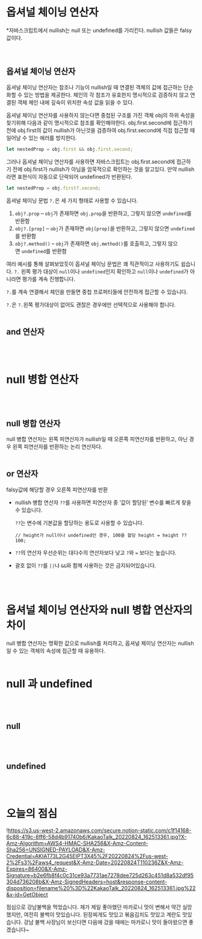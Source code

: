# 옵셔널 체이닝 연산자

*자바스크립트에서 nullish는 null 또는 undefined를 가리킨다. nullish 값들은 falsy 값이다.  
</br>
</br>


## 옵셔널 체이닝 연산자

옵셔널 체이닝 연산자는 참조나 기능이 nullish일 때 연결된 객체의 값에 접근하는 단순화할 수 있는 방법을 제공한다. 체인의 각 참조가 유효한지 명시적으로 검증하지 않고 연결된 객체 체인 내에 깊숙이 위치한 속성 값을 읽을 수 있다. 

옵셔널 체이닝 연산자를 사용하지 않는다면 중첩된 구조를 가진 객체 obj의 하위 속성을 찾기위해 다음과 같이 명시적으로 참조를 확인해야한다. obj.first.second에 접근하기 전에 obj.first의 값이 nullish가 아닌것을 검증하여 obj.first.second에 직접 접근할 때 일어날 수 있는 에러를 방지한다. 

```jsx
let nestedProp = obj.first && obj.first.second;
```

그러나 옵셔널 체이닝 연산자를 사용하면 자바스크립트는 obj.first.second에 접근하기 전에 obj.first가 nullish가 아님을 암묵적으로 확인하는 것을 알고있다. 만약 nullish라면 표현식이 자동으로 단락되어 undefined가 반환된다. 

```jsx
let nestedProp = obj.first?.second;
```

옵셔널 체이닝 문법 `?.`은 세 가지 형태로 사용할 수 있습니다.

1. `obj?.prop` – `obj`가 존재하면 `obj.prop`을 반환하고, 그렇지 않으면 `undefined`를 반환함
2. `obj?.[prop]` – `obj`가 존재하면 `obj[prop]`을 반환하고, 그렇지 않으면 `undefined`를 반환함
3. `obj?.method()` – `obj`가 존재하면 `obj.method()`를 호출하고, 그렇지 않으면 `undefined`를 반환함

여러 예시를 통해 살펴보았듯이 옵셔널 체이닝 문법은 꽤 직관적이고 사용하기도 쉽습니다. `?.` 왼쪽 평가 대상이 `null`이나 `undefined`인지 확인하고 `null`이나 `undefined`가 아니라면 평가를 계속 진행합니다.

`?.`를 계속 연결해서 체인을 만들면 중첩 프로퍼티들에 안전하게 접근할 수 있습니다.

`?.`은 `?.`왼쪽 평가대상이 없어도 괜찮은 경우에만 선택적으로 사용해야 합니다.
</br>
</br>


## and 연산자
</br>
</br>


# null 병합 연산자
</br>
</br>


## null 병합 연산자

null 병합 연산자는 왼쪽 피연산자가 nullish일 때 오른쪽 피연산자를 반환하고, 아닌 경우 왼쪽 피연산자를 반환하는 논리 연산자다. 
</br>
</br>


## or 연산자

falsy값에 해당할 경우 오른쪽 피연산자를 반환

- nullish 병합 연산자 `??`를 사용하면 피연산자 중 ‘값이 할당된’ 변수를 빠르게 찾을 수 있습니다.
    
    `??`는 변수에 기본값을 할당하는 용도로 사용할 수 있습니다.
    
    `// height가 null이나 undefined인 경우, 100을 할당
    height = height ?? 100;`
    
- `??`의 연산자 우선순위는 대다수의 연산자보다 낮고 `?`와 `=` 보다는 높습니다.
- 괄호 없이 `??`를 `||`나 `&&`와 함께 사용하는 것은 금지되어있습니다.
</br>
</br>


# 옵셔널 체이닝 연산자와 null 병합 연산자의 차이

null 병합 연산자는 명확한 값으로 nullish를 처리하고, 옵셔널 체이닝 연산자는 nullish일 수 있는 객체의 속성에 접근할 때 유용하다. 
</br>
</br>


# null 과 undefined
</br>
</br>


## null
</br>
</br>


## undefined
</br>
</br>


# 오늘의 점심

!<https://s3.us-west-2.amazonaws.com/secure.notion-static.com/c1f14168-6c88-419c-8ff6-58d4b91740b6/KakaoTalk_20220824_162513361.jpg?X-Amz-Algorithm=AWS4-HMAC-SHA256&X-Amz-Content-Sha256=UNSIGNED-PAYLOAD&X-Amz-Credential=AKIAT73L2G45EIPT3X45%2F20220824%2Fus-west-2%2Fs3%2Faws4_request&X-Amz-Date=20220824T110236Z&X-Amz-Expires=86400&X-Amz-Signature=b2e6fb8f4c0c31ce93a7731ae7278dee725d263c451d8a532df95304d736208b&X-Amz-SignedHeaders=host&response-content-disposition=filename%20%3D%22KakaoTalk_20220824_162513361.jpg%22&x-id=GetObject>

점심으로 강남불백을 먹었습니다. 제가 제일 좋아했던 마카로니 맛이 변해서 약간 실망했지만, 여전히 불백이 맛있습니다. 된장찌개도 맛있고 볶음김치도 맛있고 계란도 맛있습니다. 강남 불백 사장님이 보신다면 다음에 갔을 때에는 마카로니 맛이 돌아왔으면 좋겠습니다~

